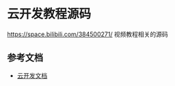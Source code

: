 # 云开发教程源码

https://space.bilibili.com/384500271/ 视频教程相关的源码

## 参考文档

- [云开发文档](https://developers.weixin.qq.com/miniprogram/dev/wxcloud/basis/getting-started.html)

